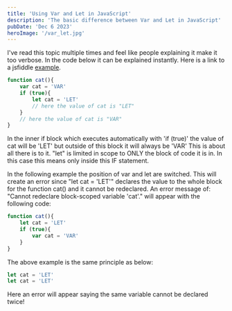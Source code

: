 ```yaml
---
title: 'Using Var and Let in JavaScript'
description: 'The basic difference between Var and Let in JavaScript'
pubDate: 'Dec 6 2023'
heroImage: '/var_let.jpg'
---
```


I've read this topic multiple times and feel like people explaining it make it too verbose.
In the code below it can be explained instantly. Here is a link to a jsfiddle 
<a href='https://jsfiddle.net/w40yLazr/1/'>example</a>.

```javascript
function cat(){
    var cat = 'VAR'
    if (true){
        let cat = 'LET'
        // here the value of cat is "LET"
    }
    // here the value of cat is "VAR"
}
```
In the inner if block which executes automatically with 'if (true)' the value of cat will be 'LET' but outside of this block it will always be 'VAR'
This is about all there is to it. "let" is limited in scope to ONLY the block of code it is in. In this case this means only inside this IF statement.

In the following example the position of var and let are switched. This will create an error since "let cat = 'LET'" declares the value to the whole
block for the function cat() and it cannot be redeclared. An error message of: "Cannot redeclare block-scoped variable 'cat'." will appear with the following code:

```javascript
function cat(){
    let cat = 'LET'
    if (true){
        var cat = 'VAR'        
    }    
}
```

The above example is the same principle as below:

```javascript
let cat = 'LET'
let cat = 'LET'
```

Here an error will appear saying the same variable cannot be declared twice!